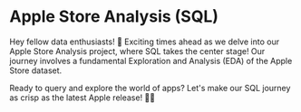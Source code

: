 # Apple Store Analysis (SQL)

Hey fellow data enthusiasts! 🍏 Exciting times ahead as we delve into our Apple Store Analysis project, where SQL takes the center stage! Our journey involves a fundamental Exploration and Analysis (EDA) of the Apple Store dataset.

Ready to query and explore the world of apps? Let's make our SQL journey as crisp as the latest Apple release! 🚀📱
